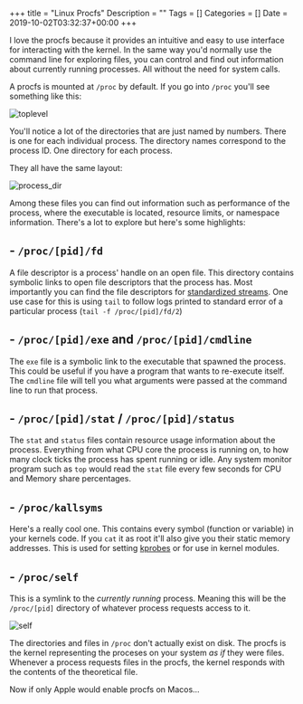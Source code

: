 +++
title = "Linux Procfs"
Description = ""
Tags = []
Categories = []
Date = 2019-10-02T03:32:37+00:00
+++

I love the procfs because it provides an intuitive and easy to use interface for interacting with the kernel. In the same way you'd normally use the command line for exploring files, you can control and find out information about currently running processes. All without the need for system calls.

A procfs is mounted at `/proc` by default. If you go into `/proc` you'll see something like this:

![toplevel](/procfs/toplevel.png)

You'll notice a lot of the directories that are just named by numbers. There is one for each individual process. The directory names correspond to the process ID. One directory for each process.

They all have the same layout:

![process_dir](/procfs/process_dir.png)

Among these files you can find out information such as performance of the process, where the executable is located, resource limits, or namespace information. There's a lot to explore but here's some highlights:

## <b> - `/proc/[pid]/fd` </b>

A file descriptor is a process' handle on an open file. This directory contains symbolic links to open file descriptors that the process has. Most importantly you can find the file descriptors for [standardized streams](/blog/standardized-streams-and-shells). One use case for this is using `tail` to follow logs printed to standard error of a particular process (`tail -f /proc/[pid]/fd/2`)

## <b> - `/proc/[pid]/exe` and `/proc/[pid]/cmdline` </b>

The `exe` file is a symbolic link to the executable that spawned the process. This could be useful if you have a program that wants to re-execute itself. The `cmdline` file will tell you what arguments were passed at the command line to run that process.

## <b> - `/proc/[pid]/stat` / `/proc/[pid]/status` </b>

The `stat` and `status` files contain resource usage information about the process. Everything from what CPU core the process is running on, to how many clock ticks the process has spent running or idle. Any system monitor program such as `top` would read the `stat` file every few seconds for CPU and Memory share percentages.

## <b> - `/proc/kallsyms` </b>

Here's a really cool one. This contains every symbol (function or variable) in your kernels code. If you `cat` it as root it'll also give you their static memory addresses. This is used for setting [kprobes](https://lwn.net/Articles/132196/) or for use in kernel modules.

## <b> - `/proc/self` </b>

This is a symlink to the <i>currently running</i> process. Meaning this will be the `/proc/[pid]` directory of whatever process requests access to it.

![self](/procfs/self.png)

The directories and files in `/proc` don't actually exist on disk. The procfs is the kernel representing the proceses on your system <i>as if</i> they were files. Whenever a process requests files in the procfs, the kernel responds with the contents of the theoretical file.

Now if only Apple would enable procfs on Macos...